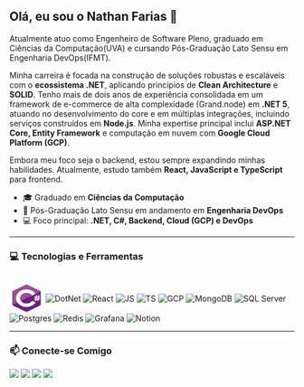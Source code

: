 ## Olá, eu sou o Nathan Farias 👋

<p align="left">
  Atualmente atuo como Engenheiro de Software Pleno, graduado em Ciências da Computação(UVA) e cursando Pós-Graduação Lato Sensu em Engenharia DevOps(IFMT).
</p>

Minha carreira é focada na construção de soluções robustas e escaláveis com o **ecossistema .NET**, aplicando princípios de **Clean Architecture** e **SOLID**. Tenho mais de dois anos de experiência consolidada em um framework de e-commerce de alta complexidade (Grand.node) em **.NET 5**, atuando no desenvolvimento do core e em múltiplas integrações, incluindo serviços construídos em **Node.js**. Minha expertise principal inclui **ASP.NET Core, Entity Framework** e computação em nuvem com **Google Cloud Platform (GCP)**. 

Embora meu foco seja o backend, estou sempre expandindo minhas habilidades. Atualmente, estudo também **React, JavaScript e TypeScript** para frontend.

- 🎓 Graduado em **Ciências da Computação**
- 🚀 Pós-Graduação Lato Sensu em andamento em **Engenharia DevOps**
- 💻 Foco principal: **.NET, C#, Backend, Cloud (GCP) e DevOps**

---

### 💻 Tecnologias e Ferramentas

<div style="display: inline_block"><br>
  <img align="center" alt="Csharp" height="50" width="60" src="https://raw.githubusercontent.com/devicons/devicon/master/icons/csharp/csharp-original.svg" />
  <img align="center" alt="DotNet" height="50" width="60" src="https://cdn.jsdelivr.net/gh/devicons/devicon@latest/icons/dotnetcore/dotnetcore-original.svg" />
  <img align="center" alt="React" height="50" width="60" src="https://cdn.jsdelivr.net/gh/devicons/devicon@latest/icons/react/react-original-wordmark.svg" />
  <img align="center" alt="JS" height="50" width="60" src="https://cdn.jsdelivr.net/gh/devicons/devicon@latest/icons/javascript/javascript-original.svg" />
  <img align="center" alt="TS" height="50" width="60" src="https://cdn.jsdelivr.net/gh/devicons/devicon@latest/icons/typescript/typescript-original.svg" />
  <img align="center" alt="GCP" height="50" width="60" src="https://cdn.jsdelivr.net/gh/devicons/devicon@latest/icons/googlecloud/googlecloud-original.svg" />
  <img align="center" alt="MongoDB" height="50" width="60" src="https://cdn.jsdelivr.net/gh/devicons/devicon@latest/icons/mongodb/mongodb-plain-wordmark.svg" />
  
  <img align="center" alt="SQL Server" height="50" width="60" src="https://cdn.jsdelivr.net/gh/devicons/devicon@latest/icons/microsoftsqlserver/microsoftsqlserver-plain-wordmark.svg" />
  <img align="center" alt="Postgres" height="50" width="60" src="https://cdn.jsdelivr.net/gh/devicons/devicon@latest/icons/postgresql/postgresql-plain-wordmark.svg" />
  
  <img align="center" alt="Redis" height="50" width="60" src="https://cdn.jsdelivr.net/gh/devicons/devicon@latest/icons/redis/redis-original-wordmark.svg" />
  <img align="center" alt="Grafana" height="50" width="60" src="https://cdn.jsdelivr.net/gh/devicons/devicon@latest/icons/grafana/grafana-original-wordmark.svg" />  
  <img align="center" alt="Notion" height="50" width="60" src="https://cdn.jsdelivr.net/gh/devicons/devicon@latest/icons/notion/notion-original.svg" />
</div>

---

### 📫 Conecte-se Comigo

<div>
  <a href="https://www.youtube.com/@nathanfarias591" target="_blank"><img src="https://img.shields.io/badge/YouTube-FF0000?style=for-the-badge&logo=youtube&logoColor=white" target="_blank"></a>
  <a href="https://www.instagram.com/nathann_farias/" target="_blank"><img src="https://img.shields.io/badge/-Instagram-%23E4405F?style=for-the-badge&logo=instagram&logoColor=white" target="_blank"></a>
  <a href="mailto:francisco.nathan2@outlook.com"><img src="https://img.shields.io/badge/-Outlook-%23333?style=for-the-badge&logo=outlook&logoColor=white" target="_blank"></a>
  <a href="https://www.linkedin.com/in/nathan-farias-5bb97a243" target="_blank"><img src="https://img.shields.io/badge/-LinkedIn-%230077B5?style=for-the-badge&logo=linkedin&logoColor=white" target="_blank"></a>
</div>
